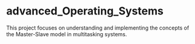 # advanced_Operating_Systems
This project focuses on understanding and implementing the concepts of the Master-Slave model in multitasking systems. 
